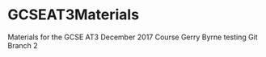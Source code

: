 # GCSEAT3Materials
Materials for the GCSE AT3 December 2017 Course
Gerry Byrne testing Git
Branch 2
